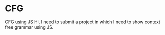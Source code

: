 # CFG
CFG using JS
Hi, I need to submit a project in which  I need to show context free grammar using JS. 
